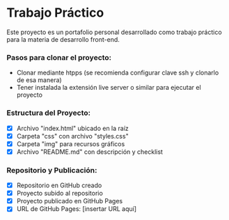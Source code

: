 # Trabajo Práctico

Este proyecto es un portafolio personal desarrollado como trabajo práctico para la materia de desarrollo front-end.

### Pasos para clonar el proyecto:
- Clonar mediante htpps (se recomienda configurar clave ssh y clonarlo de esa manera)
- Tener instalada la extensión live server o similar para ejecutar el proyecto

### Estructura del Proyecto:
- [x] Archivo "index.html" ubicado en la raíz
- [x] Carpeta "css" con archivo "styles.css"
- [x] Carpeta "img" para recursos gráficos
- [x] Archivo "README.md" con descripción y checklist

### Repositorio y Publicación:
- [x] Repositorio en GitHub creado
- [x] Proyecto subido al repositorio
- [x] Proyecto publicado en GitHub Pages
- [x] URL de GitHub Pages: [insertar URL aquí]
